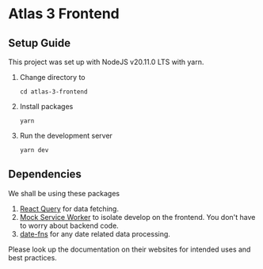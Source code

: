 # Atlas 3 Frontend

## Setup Guide

This project was set up with NodeJS v20.11.0 LTS with yarn.

1. Change directory to 
    ```shell
    cd atlas-3-frontend
    ```
2. Install packages
    ```shell
    yarn
    ```
3. Run the development server
    ```shell
    yarn dev
    ```
   
## Dependencies

We shall be using these packages

1. [React Query](https://query.gg/?s=tanstack) for data fetching.
2. [Mock Service Worker](https://mswjs.io/) to isolate develop on the frontend. You don't have to worry about backend code.
3. [date-fns](https://date-fns.org/) for any date related data processing.

Please look up the documentation on their websites for intended uses and best practices.